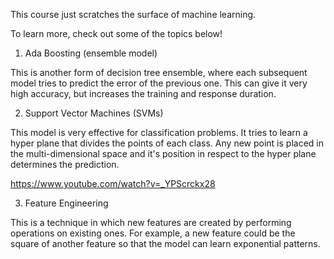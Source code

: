 This course just scratches the surface of machine learning.

To learn more, check out some of the topics below!

1. Ada Boosting (ensemble model)

This is another form of decision tree ensemble, where each subsequent model tries to predict the error of the previous one. This can give it very high accuracy, but increases the training and response duration.

2. Support Vector Machines (SVMs)

This model is very effective for classification problems. It tries to learn a hyper plane that divides the points of each class. Any new point is placed in the multi-dimensional space and it's position in respect to the hyper plane determines the prediction.

https://www.youtube.com/watch?v=_YPScrckx28

3. Feature Engineering

This is a technique in which new features are created by performing operations on existing ones. For example, a new feature could be the square of another feature so that the model can learn exponential patterns.